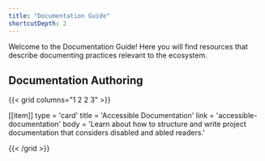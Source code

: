 ```yaml
---
title: "Documentation Guide"
shortcutDepth: 2
---
```


Welcome to the Documentation Guide! Here you will find resources that describe documenting practices relevant to the ecosystem.

## Documentation Authoring

{{< grid columns="1 2 2 3" >}}

[[item]]
type = 'card'
title = 'Accessible Documentation'
link = 'accessible-documentation'
body = 'Learn about how to structure and write project documentation that considers disabled and abled readers.'

{{< /grid >}}
